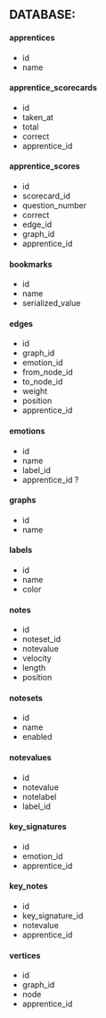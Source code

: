 ## DATABASE:

#### apprentices
- id
- name  
  
#### apprentice_scorecards
- id
- taken_at
- total
- correct
- apprentice_id

#### apprentice_scores
- id
- scorecard_id
- question_number
- correct
- edge_id
- graph_id
- apprentice_id

#### bookmarks
- id
- name
- serialized_value

#### edges
- id
- graph_id
- emotion_id
- from_node_id
- to_node_id
- weight
- position
- apprentice_id

#### emotions
- id
- name
- label_id
- apprentice_id ?

#### graphs
- id
- name

#### labels
- id
- name
- color

#### notes
- id
- noteset_id
- notevalue
- velocity
- length
- position

#### notesets
- id
- name
- enabled

#### notevalues
- id
- notevalue
- notelabel
- label_id

#### key_signatures
- id
- emotion_id
- apprentice_id

#### key_notes
- id
- key_signature_id
- notevalue
- apprentice_id

#### vertices
- id
- graph_id
- node
- apprentice_id